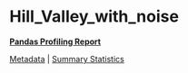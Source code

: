 # Hill_Valley_with_noise

[**Pandas Profiling Report**](https://epistasislab.github.io/penn-ml-benchmarks/profile/Hill_Valley_with_noise.html)

[Metadata](metadata.yaml) | [Summary Statistics](summary_stats.tsv)

